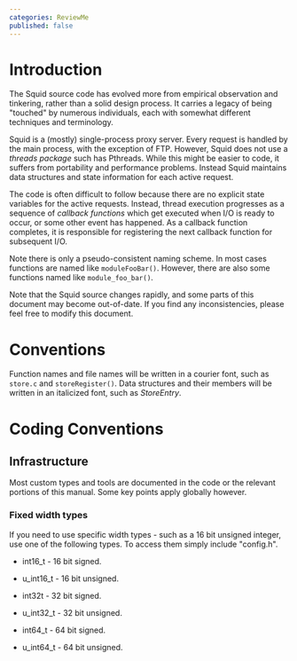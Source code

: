 ```yaml
---
categories: ReviewMe
published: false
---
```

# Introduction

The Squid source code has evolved more from empirical observation and
tinkering, rather than a solid design process. It carries a legacy of
being "touched" by numerous individuals, each with somewhat different
techniques and terminology.

Squid is a (mostly) single-process proxy server. Every request is
handled by the main process, with the exception of FTP. However, Squid
does not use a *threads package* such has Pthreads. While this might be
easier to code, it suffers from portability and performance problems.
Instead Squid maintains data structures and state information for each
active request.

The code is often difficult to follow because there are no explicit
state variables for the active requests. Instead, thread execution
progresses as a sequence of *callback functions* which get executed when
I/O is ready to occur, or some other event has happened. As a callback
function completes, it is responsible for registering the next callback
function for subsequent I/O.

Note there is only a pseudo-consistent naming scheme. In most cases
functions are named like `moduleFooBar()`. However, there are also some
functions named like `module_foo_bar()`.

Note that the Squid source changes rapidly, and some parts of this
document may become out-of-date. If you find any inconsistencies, please
feel free to modify this document.

# Conventions

Function names and file names will be written in a courier font, such as
`store.c` and `storeRegister()`. Data structures and their members will
be written in an italicized font, such as *StoreEntry*.

# Coding Conventions

## Infrastructure

Most custom types and tools are documented in the code or the relevant
portions of this manual. Some key points apply globally however.

### Fixed width types

If you need to use specific width types - such as a 16 bit unsigned
integer, use one of the following types. To access them simply include
"config.h".

  - int16_t - 16 bit signed.

  - u_int16_t - 16 bit unsigned.

  - int32t - 32 bit signed.

  - u_int32_t - 32 bit unsigned.

  - int64_t - 64 bit signed.

  - u_int64_t - 64 bit unsigned.
